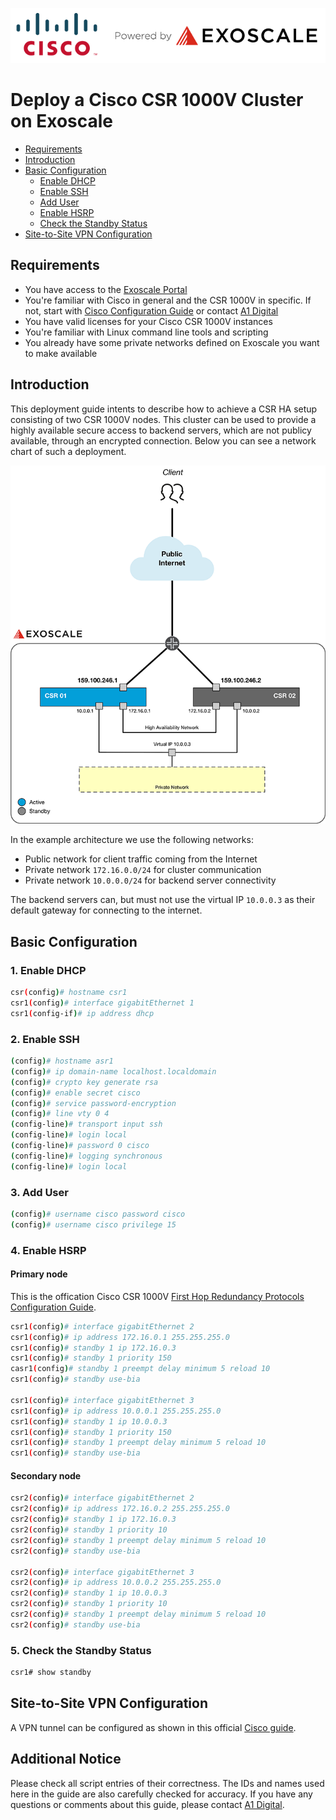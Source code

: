 ![Cisco - powered by Exoscale](img/cisco-powered-by-exoscale.png)

# Deploy a Cisco CSR 1000V Cluster on Exoscale

* [Requirements](#requirements)
* [Introduction](#introduction)
* [Basic Configuration](#basicconfig)
	- [Enable DHCP](#enablessh)
	- [Enable SSH](#enablessh)
	- [Add User](#adduser)
	- [Enable HSRP](#enablehsrp)
	- [Check the Standby Status](#checkstandby)
* [Site-to-Site VPN Configuration](#basicconfig)


## Requirements

* You have access to the [Exoscale Portal](https://portal.exoscale.com)
* You're familiar with Cisco in general and the CSR 1000V in specific. If not, start with [Cisco Configuration Guide](https://www.cisco.com/c/en/us/td/docs/routers/csr1000/software/configuration/b_CSR1000v_Configuration_Guide.html) or contact [A1 Digital](mailto:vendors.security@a1.digital)
* You have valid licenses for your Cisco CSR 1000V instances
* You're familiar with Linux command line tools and scripting
* You already have some private networks defined on Exoscale you want to make available

## Introduction

This deployment guide intents to describe how to achieve a CSR HA setup consisting of two CSR 1000V nodes. This cluster can be used to provide a highly available secure access to backend servers, which are not publicy available, through an encrypted connection. Below you can see a network chart of such a deployment.

![Cisco CSR - Architecture](img/architecture.png)

In the example architecture we use the following networks:

* Public network for client traffic coming from the Internet
* Private network ```172.16.0.0/24``` for cluster communication
* Private network ```10.0.0.0/24``` for backend server connectivity

The backend servers can, but must not use the virtual IP ```10.0.0.3``` as their default gateway for connecting to the internet. 

## Basic Configuration
### 1. Enable DHCP

```bash
csr(config)# hostname csr1
csr1(config)# interface gigabitEthernet 1
csr1(config-if)# ip address dhcp
``` 

### 2. Enable SSH

```bash
(config)# hostname asr1
(config)# ip domain-name localhost.localdomain
(config)# crypto key generate rsa
(config)# enable secret cisco
(config)# service password-encryption
(config)# line vty 0 4
(config-line)# transport input ssh
(config-line)# login local
(config-line)# password 0 cisco
(config-line)# logging synchronous
(config-line)# login local
```

### 3. Add User

```bash
(config)# username cisco password cisco
(config)# username cisco privilege 15
```

### 4. Enable HSRP
#### Primary node

This is the offication Cisco CSR 1000V [First Hop Redundancy Protocols Configuration Guide](https://www.cisco.com/c/en/us/td/docs/ios-xml/ios/ipapp_fhrp/configuration/xe-16/fhp-xe-16-book/fhp-hsrp.html).

```bash
csr1(config)# interface gigabitEthernet 2
csr1(config)# ip address 172.16.0.1 255.255.255.0
csr1(config)# standby 1 ip 172.16.0.3
csr1(config)# standby 1 priority 150
casr1(config)# standby 1 preempt delay minimum 5 reload 10
csr1(config)# standby use-bia

csr1(config)# interface gigabitEthernet 3
csr1(config)# ip address 10.0.0.1 255.255.255.0
csr1(config)# standby 1 ip 10.0.0.3
csr1(config)# standby 1 priority 150
csr1(config)# standby 1 preempt delay minimum 5 reload 10
csr1(config)# standby use-bia
```

#### Secondary node

```bash
csr2(config)# interface gigabitEthernet 2
csr2(config)# ip address 172.16.0.2 255.255.255.0
csr2(config)# standby 1 ip 172.16.0.3
csr2(config)# standby 1 priority 10
csr2(config)# standby 1 preempt delay minimum 5 reload 10
csr2(config)# standby use-bia

csr2(config)# interface gigabitEthernet 3
csr2(config)# ip address 10.0.0.2 255.255.255.0
csr2(config)# standby 1 ip 10.0.0.3
csr2(config)# standby 1 priority 10
csr2(config)# standby 1 preempt delay minimum 5 reload 10
csr2(config)# standby use-bia
```

### 5. Check the Standby Status

```bash
csr1# show standby
```

## Site-to-Site VPN Configuration

A VPN tunnel can be configured as shown in this official [Cisco guide](https://www.cisco.com/c/en/us/td/docs/ios-xml/ios/sec_conn_vpnips/configuration/xe-3s/sec-sec-for-vpns-w-ipsec-xe-3s-book/sec-cfg-vpn-ipsec.html).

## Additional Notice

Please check all script entries of their correctness. The IDs and names used here in the guide are also carefully checked for accuracy. If you have any questions or comments about this guide, please contact [A1 Digital](mailto:vendors.security@a1.digital).
